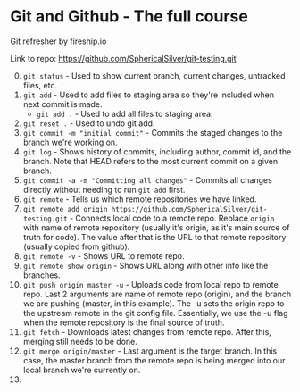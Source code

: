 # Git and Github - The full course

Git refresher by fireship.io

Link to repo: https://github.com/SphericalSilver/git-testing.git

0. `git status` - Used to show current branch, current changes, untracked files, etc.
1. `git add` - Used to add files to staging area so they're included when next commit is made.
   - `git add .` - Used to add all files to staging area.
2. `git reset .` - Used to undo git add.
3. `git commit -m "initial commit"` - Commits the staged changes to the branch we're working on.
4. `git log` - Shows history of commits, including author, commit id, and the branch. Note that HEAD refers to the most current commit on a given branch.
5. `git commit -a -m "Committing all changes"` - Commits all changes directly without needing to run `git add` first.
6. `git remote` - Tells us which remote repositories we have linked.
7. `git remote add origin https://github.com/SphericalSilver/git-testing.git` - Connects local code to a remote repo. Replace `origin` with name of remote repository (usually it's origin, as it's main source of truth for code). The value after that is the URL to that remote repository (usually copied from github).
8. `git remote -v` - Shows URL to remote repo.
9. `git remote show origin` - Shows URL along with other info like the branches.
10. `git push origin master -u` - Uploads code from local repo to remote repo. Last 2 arguments are name of remote repo (origin), and the branch we are pushing (master, in this example). The -u sets the origin repo to the upstream remote in the git config file. Essentially, we use the -u flag when the remote repository is the final source of truth.
11. `git fetch` - Downloads latest changes from remote repo. After this, merging still needs to be done.
12. `git merge origin/master` - Last argument is the target branch. In this case, the master branch from the remote repo is being merged into our local branch we're currently on.
13.
